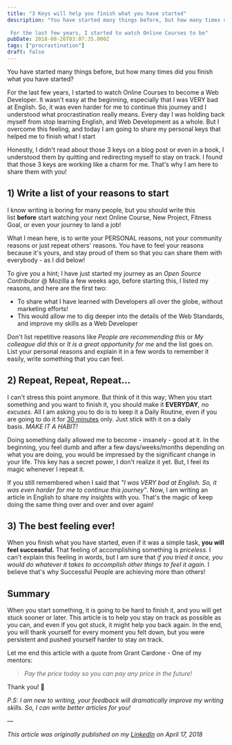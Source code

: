 ```yaml
---
title: "3 Keys will help you finish what you have started"
description: "You have started many things before, but how many times did you finish what you have started?  For the last few years, I started to watch Online Courses to be"
pubDate: 2018-08-26T03:07:35.000Z
tags: ["procrastination"]
draft: false
---
```


You have started many things before, but how many times did you finish what you have started?

For the last few years, I started to watch Online Courses to become a Web Developer. It wasn't easy at the beginning, especially that I was VERY bad at English. So, it was even harder for me to continue this journey and I understood what procrastination really means. Every day I was holding back myself from stop learning English, and Web Development as a whole. But I overcome this feeling, and today I am going to share my personal keys that helped me to finish what I start

Honestly, I didn't read about those 3 keys on a blog post or even in a book, I understood them by quitting and redirecting myself to stay on track. I found that those 3 keys are working like a charm for me. That's why I am here to share them with you!
<h2>1) Write a list of your reasons to start</h2>
I know writing is boring for many people, but you should write this list <strong>before</strong> start watching your next Online Course, New Project, Fitness Goal, or even your journey to land a job!

What I mean here, is to write your PERSONAL reasons, not your community reasons or just repeat others' reasons. You have to feel your reasons because it's yours, and stay proud of them so that you can share them with everybody - as I did below!

To give you a hint; I have just started my journey as an <em>Open Source Contributor</em> @ Mozilla a few weeks ago, before starting this, I listed my reasons, and here are the first two:
<ul>
 	<li>To share what I have learned with Developers all over the globe, without marketing efforts!</li>
 	<li>This would allow me to dig deeper into the details of the Web Standards, and improve my skills as a Web Developer</li>
</ul>
Don't list repetitive reasons like <em>People are recommending this </em>or <em>My colleague did this</em> or <em>It is a great opportunity for me</em> and the list goes on. List your personal reasons and explain it in a few words to remember it easily, write something that you can feel.
<h2>2) Repeat, Repeat, Repeat...</h2>
I can't stress this point anymore. But think of it this way; When you start something and you want to finish it, you should make it <strong>EVERYDAY</strong><em>, no excuses.</em> All I am asking you to do is to keep it a Daily Routine, even if you are going to do it for <u>30 minutes</u> only. Just stick with it on a daily basis. <em>MAKE IT A HABIT!</em>

Doing something daily allowed me to become - insanely - good at it. In the beginning, you feel dumb and after a few days/weeks/months depending on what you are doing, you would be impressed by the significant change in your life. This key has a secret power, I don't realize it yet. But, I feel its magic whenever I repeat it.

If you still remembered when I said that <em>"I was VERY bad at English. So, it was even harder for me to continue this journey"</em>. Now, I am writing an article in English to share my insights with you. That's the magic of keep doing the same thing over and over and over again!
<h2>3) The best feeling ever!</h2>
When you finish what you have started, even if it was a simple task, <strong>you will feel successful.</strong> That feeling of accomplishing something is <em>priceless.</em> I can't explain this feeling in words, but I am sure that <em>if you tried it once, you would do whatever it takes to accomplish other things to feel it again.</em> I believe that's why Successful People are achieving more than others!
<h2>Summary</h2>
When you start something, it is going to be hard to finish it, and you will get stuck sooner or later. This article is to help you stay on track as possible as you can, and even if you got stuck, it might help you back again. In the end, you will thank yourself for every moment you felt down, but you were persistent and pushed yourself harder to stay on track.

Let me end this article with a quote from Grant Cardone - One of my mentors:
<blockquote><em>Pay the price today so you can pay any price in the future!</em></blockquote>
Thank you! 💖

<em>P.S: I am new to writing, your feedback will dramatically improve my writing skills. So, I can write better articles for you!</em>

—

<article class="content">
<div class="container">

<em>This article was originally published on my <a href="https://www.linkedin.com/pulse/3-keys-finish-what-you-have-started-yahya-elharony/">LinkedIn</a> on April 17, 2018</em>

</div>
</article>